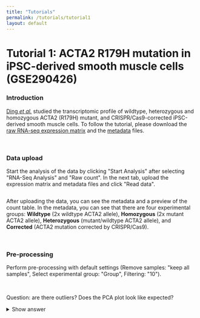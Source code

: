 ```yaml
---
title: "Tutorials"
permalink: /tutorials/tutorial1
layout: default
---
```


<h1>Tutorial 1: ACTA2 R179H mutation in iPSC-derived smooth muscle cells (GSE290426)</h1>
<h3>Introduction</h3>
<p><a href = "https://www.ncbi.nlm.nih.gov/pubmed/40378078">Ding <i>et al.</i></a> studied the transcriptomic profile of wildtype, heterozygous and homozygous ACTA2 (R179H) mutant, 
and CRISPR/Cas9-corrected iPSC-derived smooth muscle cells.
To follow the tutorial, please download the <a href = "{{ '/assets/tutorials/tutorial1/CountTable_tutorial1.tsv' | relative_url }}">raw RNA-seq expression matrix</a> and the 
<a href = "{{ '/assets/tutorials/tutorial1/Metadata_tutorial1.tsv' | relative_url }}">metadata</a> files.</p> 
<br>
<h3>Data upload</h3>
<p>Start the analysis of the data by clicking "Start Analysis" after selecting "RNA-Seq Analysis" and "Raw count". 
In the next tab, upload the expression matrix and metadata files and click "Read data".</p>
<img href = "{{ '/assets/tutorials/tutorial1/upload.png' | relative_url }}">
<p>After uploading the data, you can see the metadata and a preview of the count table. In the metadata, you can see that there are four experimental groups: 
<b>Wildtype</b> (2x wildtype ACTA2 allele), <b>Homozygous</b> (2x mutant ACTA2 allele), <b>Heterozygous</b> (mutant/wildtype ACTA2 allele), and <b>Corrected</b> (ACTA2 mutation corrected by CRISPR/Cas9).</p>
<br>
<h3>Pre-processing</h3>
<p>Perform pre-processing with default settings (Remove samples: "keep all samples", Select experimental group: "Group", Filtering: "10").</p>
<img href = "{{ '/assets/tutorials/tutorial1/preprocessing.png' | relative_url }}">
<br>
<p><br>Question:</b> are there outliers? Does the PCA plot look like expected?</p>
<details>
<summary>Show answer</summary>
<br>
<p>From the QC plots, there seems to be no outlier.</p>
</details>
